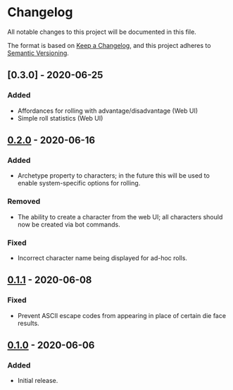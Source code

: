 # Changelog
All notable changes to this project will be documented in this file.

The format is based on [Keep a
Changelog](https://keepachangelog.com/en/1.0.0/), and this project adheres to
[Semantic Versioning](https://semver.org/spec/v2.0.0.html).

## [0.3.0] - 2020-06-25
### Added
- Affordances for rolling with advantage/disadvantage (Web UI)
- Simple roll statistics (Web UI)

## [0.2.0] - 2020-06-16
### Added
- Archetype property to characters; in the future this will be used to enable system-specific options for rolling.

### Removed
- The ability to create a character from the web UI; all characters should now be created via bot commands.

### Fixed
- Incorrect character name being displayed for ad-hoc rolls.

## [0.1.1] - 2020-06-08
### Fixed
- Prevent ASCII escape codes from appearing in place of certain die face results.

## [0.1.0] - 2020-06-06
### Added
- Initial release.

[0.1.0]: https://github.com/ngscheurich/dice_magick/releases/tag/v1.0.0
[0.1.1]: https://github.com/ngscheurich/dice_magick/compare/v0.1.0...v0.1.1
[0.2.0]: https://github.com/ngscheurich/dice_magick/compare/v0.1.1...v2.0.0
